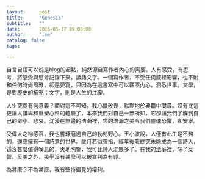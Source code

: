 ```yaml
---
layout:     post
title:      "Genesis"
subtitle:   ""
date:       2016-05-17 09:00:00
author:     ".me"
catalog: false
tags:

---
```


自言自語可以说是blog的起點，純然源自寫作者內心的需要。人有感受，有思考，將感受與思考記錄下來，訴諸文字。一個寫作者，不受任何威權影響，也不附和任何時尚風雅，卻還要寫，只因為在這書寫中可以觀照內心，洞悉世事。文學，是對歷史的補充；文字，則是人生的注脚。

人生究竟有何意義？面對這不可知，我心懷敬畏，默默地於典籍中問尋。沒有比這更讓人謙卑和重塑心性的體驗了，本來我們對自己一無所知，它卻讓我們了解到自己的渺小、悲哀。沈浸在無邊的浩瀚裡，它的浩瀚之美令我們靈魂恐懼，卻安寧。

受偉大之物感召，我也嘗琢磨過自己的勃勃野心。王小波說，人僅有此生是不夠的，還應擁有一個詩意的世界。歲月若似彈指，經年後我終究未能成為一個詩人，這沒甚麼值得嘆息的，天地明鑒，我可比詩人混賬多了。在我的法庭裡，除了反智、反美之外，幾乎沒有甚麼可以被宣判為有罪。

為甚麼？不為甚麼，我有堅持偏見的權利。
